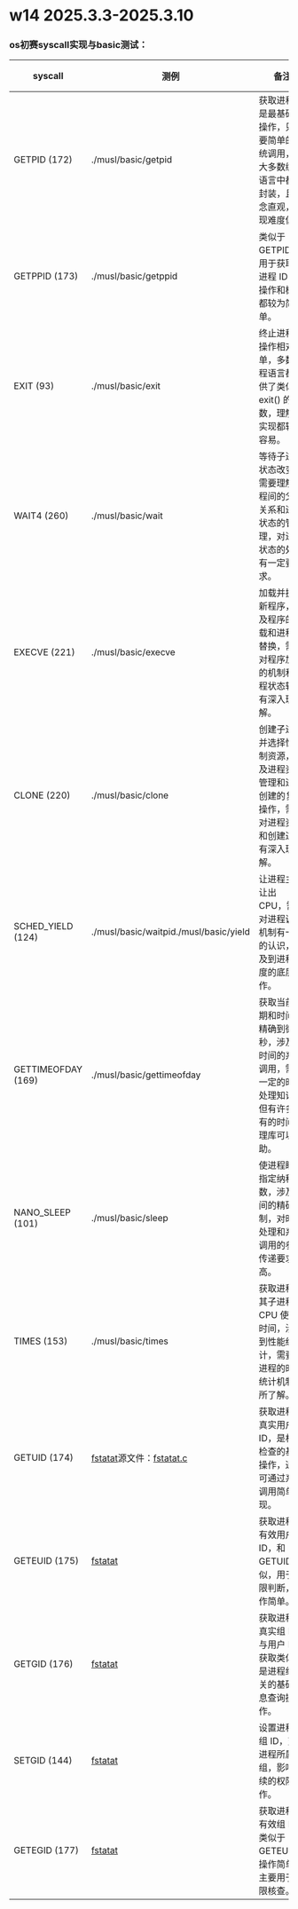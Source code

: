 # w14 2025.3.3-2025.3.10
### os初赛syscall实现与basic测试：

| **syscall**        | **测例**                                                     | **备注**                                                     | **实现** | **测试** |
| ------------------ | ------------------------------------------------------------ | ------------------------------------------------------------ | -------- | -------- |
| GETPID (172)       | ./musl/basic/getpid                                          | 获取进程 ID 是最基础的操作，只需要简单的系统调用，在大多数编程语言中都有封装，且概念直观，实现难度低。 | /        | rv✅ la✅  |
| GETPPID (173)      | ./musl/basic/getppid                                         | 类似于 GETPID，用于获取父进程 ID，其操作和概念都较为简单。   | /        | rv✅ la✅  |
| EXIT (93)          | ./musl/basic/exit                                            | 终止进程的操作相对简单，多数编程语言都提供了类似 exit() 的函数，理解和实现都较为容易。 | 有todo   | rv✅ la✅  |
| WAIT4 (260)        | ./musl/basic/wait                                            | 等待子进程状态改变，需要理解进程间的父子关系和进程状态的管理，对进程状态的处理有一定要求。 | /        | rv✅ la✅  |
| EXECVE (221)       | ./musl/basic/execve                                          | 加载并执行新程序，涉及程序的加载和进程的替换，需要对程序加载的机制和进程状态转换有深入理解。 | ✅        | rv✅ la✅  |
| CLONE (220)        | ./musl/basic/clone                                           | 创建子进程并选择性复制资源，涉及进程资源管理和进程创建的复杂操作，需要对进程资源和创建过程有深入理解。 | ✅        | rv✅ la⏹  |
| SCHED_YIELD (124)  | ./musl/basic/waitpid./musl/basic/yield                       | 让进程主动让出 CPU，需要对进程调度机制有一定的认识，涉及到进程调度的底层操作。 | /        | rv✅ la⏹  |
| GETTIMEOFDAY (169) | ./musl/basic/gettimeofday                                    | 获取当前日期和时间，精确到微秒，涉及到时间的系统调用，需要一定的时间处理知识，但有许多现有的时间处理库可以辅助。 | /        | rv✅ la⏹  |
| NANO_SLEEP (101)   | ./musl/basic/sleep                                           | 使进程睡眠指定纳秒数，涉及时间的精确控制，对时间处理和系统调用的参数传递要求稍高。 | /        | rv✅ la⏹  |
| TIMES (153)        | ./musl/basic/times                                           | 获取进程及其子进程的 CPU 使用时间，涉及到性能统计，需要对进程的时间统计机制有所了解。 | ⏹        | rv⏹ la⏹  |
| GETUID (174)       | [fstatat](https://github.com/Starry-OS/testcases/blob/main/x86_64_linux_musl/fstatat)源文件：[fstatat.c](https://github.com/Starry-OS/testcases/blob/main/x86_64_linux_musl/fstatat.c) | 获取进程的真实用户 ID，是权限检查的基础操作，通常可通过系统调用简单实现。 |          | ⏹        |
| GETEUID (175)      | [fstatat](https://github.com/Starry-OS/testcases/blob/main/x86_64_linux_musl/fstatat) | 获取进程的有效用户 ID，和 GETUID 类似，用于权限判断，操作简单。 |          |          |
| GETGID (176)       | [fstatat](https://github.com/Starry-OS/testcases/blob/main/x86_64_linux_musl/fstatat) | 获取进程的真实组 ID，与用户 ID 获取类似，是进程组相关的基础信息查询操作。 |          |          |
| SETGID (144)       | [fstatat](https://github.com/Starry-OS/testcases/blob/main/x86_64_linux_musl/fstatat) | 设置进程的组 ID，变更进程所属的组，影响后续的权限操作。      |          |          |
| GETEGID (177)      | [fstatat](https://github.com/Starry-OS/testcases/blob/main/x86_64_linux_musl/fstatat) | 获取进程的有效组 ID，类似于 GETEUID，操作简单，主要用于权限核查。 |          |          |
